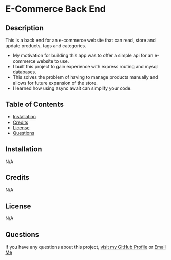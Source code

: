 # E-Commerce Back End

## Description

This is a back end for an e-commerce website that can read, store and update products, tags and categories.

- My motivation for building this app was to offer a simple api for an e-commerce website to use.
- I built this project to gain experience with express routing and mysql databases.
- This solves the problem of having to manage products manually and allows for future expansion of the store.
- I learned how using async await can simplify your code.

## Table of Contents

- [Installation](#installation)
- [Credits](#credits)
- [License](#license)
- [Questions](#questions)

## Installation

N/A

## Credits

N/A

## License

N/A

## Questions

If you have any questions about this project, [visit my GitHub Profile](https://github.com/TuinderJ/) or [Email Me](mailto:joshua.tuinder@gmail.com)
